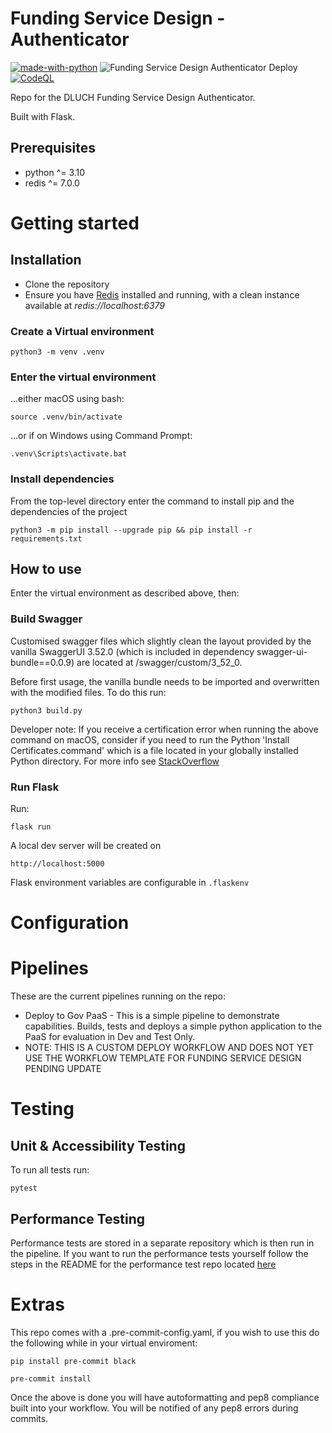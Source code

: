 # Funding Service Design - Authenticator

[![made-with-python](https://img.shields.io/badge/Made%20with-Python-1f425f.svg)](https://www.python.org/)
![Funding Service Design Authenticator Deploy](https://github.com/communitiesuk/funding-service-design-authenticator/actions/workflows/deploy.yml/badge.svg)
[![CodeQL](https://github.com/communitiesuk/funding-service-design-authenticator/actions/workflows/codeql-analysis.yml/badge.svg)](https://github.com/communitiesuk/funding-service-design-autheticator/actions/workflows/codeql-analysis.yml)

Repo for the DLUCH Funding Service Design Authenticator.

Built with Flask.

## Prerequisites
- python ^= 3.10
- redis ^= 7.0.0

# Getting started

## Installation

- Clone the repository
- Ensure you have [Redis](https://redis.io/docs/getting-started/) installed and running, with a clean instance available at *redis://localhost:6379*

### Create a Virtual environment

    python3 -m venv .venv

### Enter the virtual environment

...either macOS using bash:

    source .venv/bin/activate

...or if on Windows using Command Prompt:

    .venv\Scripts\activate.bat

### Install dependencies
From the top-level directory enter the command to install pip and the dependencies of the project

    python3 -m pip install --upgrade pip && pip install -r requirements.txt

## How to use
Enter the virtual environment as described above, then:

### Build Swagger

Customised swagger files which slightly clean the layout provided by the vanilla SwaggerUI 3.52.0 (which is included in dependency swagger-ui-bundle==0.0.9) are located at /swagger/custom/3_52_0.

Before first usage, the vanilla bundle needs to be imported and overwritten with the modified files. To do this run:

    python3 build.py

Developer note: If you receive a certification error when running the above command on macOS,
consider if you need to run the Python
'Install Certificates.command' which is a file located in your globally installed Python directory. For more info see [StackOverflow](https://stackoverflow.com/questions/52805115/certificate-verify-failed-unable-to-get-local-issuer-certificate)

### Run Flask

Run:

    flask run

A local dev server will be created on

    http://localhost:5000

Flask environment variables are configurable in `.flaskenv`

# Configuration

# Pipelines

These are the current pipelines running on the repo:

* Deploy to Gov PaaS - This is a simple pipeline to demonstrate capabilities.  Builds, tests and deploys a simple python application to the PaaS for evaluation in Dev and Test Only.
* NOTE: THIS IS A CUSTOM DEPLOY WORKFLOW AND DOES NOT YET USE THE WORKFLOW TEMPLATE FOR FUNDING SERVICE DESIGN PENDING UPDATE

# Testing

## Unit & Accessibility Testing

To run all tests run:

    pytest

## Performance Testing

Performance tests are stored in a separate repository which is then run in the pipeline. If you want to run the performance tests yourself follow the steps in the README for the performance test repo located [here](https://github.com/communitiesuk/funding-service-design-performance-tests/blob/main/README.md)


# Extras

This repo comes with a .pre-commit-config.yaml, if you wish to use this do
the following while in your virtual enviroment:

    pip install pre-commit black

    pre-commit install

Once the above is done you will have autoformatting and pep8 compliance built
into your workflow. You will be notified of any pep8 errors during commits.
